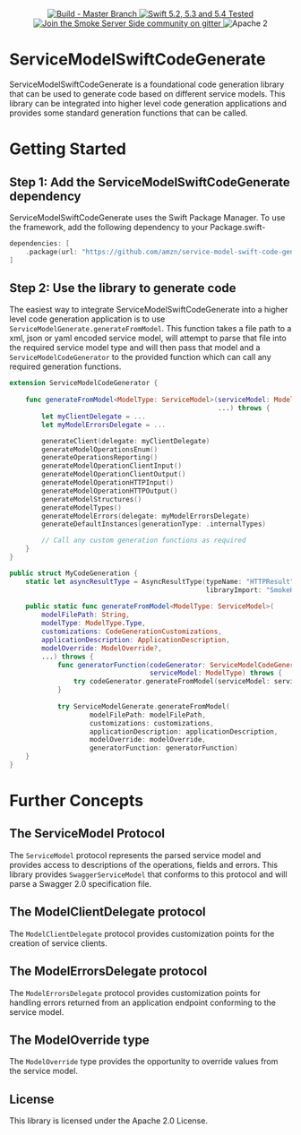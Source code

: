 <p align="center">
<a href="https://travis-ci.com/amzn/service-model-swift-code-generate">
<img src="https://travis-ci.com/amzn/service-model-swift-code-generate.svg?branch=master" alt="Build - Master Branch">
</a>
<a href="http://swift.org">
<img src="https://img.shields.io/badge/swift-5.2|5.3|5.4-orange.svg?style=flat" alt="Swift 5.2, 5.3 and 5.4 Tested">
</a>
<a href="https://gitter.im/SmokeServerSide">
<img src="https://img.shields.io/badge/chat-on%20gitter-ee115e.svg?style=flat" alt="Join the Smoke Server Side community on gitter">
</a>
<img src="https://img.shields.io/badge/license-Apache2-blue.svg?style=flat" alt="Apache 2">
</p>

# ServiceModelSwiftCodeGenerate

ServiceModelSwiftCodeGenerate is a foundational code generation library that can be used
to generate code based on different service models. This library can be integrated into
higher level code generation applications and provides some standard generation functions that can
be called.

# Getting Started

## Step 1: Add the ServiceModelSwiftCodeGenerate dependency

ServiceModelSwiftCodeGenerate uses the Swift Package Manager. To use the framework, add the following dependency
to your Package.swift-

```swift
dependencies: [
    .package(url: "https://github.com/amzn/service-model-swift-code-generate.git", .upToNextMajor(from: "0.1.0"))
]
```

## Step 2: Use the library to generate code

The easiest way to integrate ServiceModelSwiftCodeGenerate into a higher level code generation application is to use
`ServiceModelGenerate.generateFromModel`. This function takes a file path to a xml, json or yaml encoded service model,
will attempt to parse that file into the required service model type and will then pass that model and a `ServiceModelCodeGenerator`
to the provided function which can call any required generation functions.

```swift
extension ServiceModelCodeGenerator {
    
    func generateFromModel<ModelType: ServiceModel>(serviceModel: ModelType,
                                                    ...) throws {
        let myClientDelegate = ...
        let myModelErrorsDelegate = ...

        generateClient(delegate: myClientDelegate)
        generateModelOperationsEnum()
        generateOperationsReporting()
        generateModelOperationClientInput()
        generateModelOperationClientOutput()
        generateModelOperationHTTPInput()
        generateModelOperationHTTPOutput()
        generateModelStructures()
        generateModelTypes()
        generateModelErrors(delegate: myModelErrorsDelegate)
        generateDefaultInstances(generationType: .internalTypes)

        // Call any custom generation functions as required
    }
}

public struct MyCodeGeneration {
    static let asyncResultType = AsyncResultType(typeName: "HTTPResult",
                                                 libraryImport: "SmokeHTTPClient")
    
    public static func generateFromModel<ModelType: ServiceModel>(
        modelFilePath: String,
        modelType: ModelType.Type,
        customizations: CodeGenerationCustomizations,
        applicationDescription: ApplicationDescription,
        modelOverride: ModelOverride?,
        ...) throws {
            func generatorFunction(codeGenerator: ServiceModelCodeGenerator,
                                   serviceModel: ModelType) throws {
                try codeGenerator.generateFromModel(serviceModel: serviceModel, ...)
            }
        
            try ServiceModelGenerate.generateFromModel(
                    modelFilePath: modelFilePath,
                    customizations: customizations,
                    applicationDescription: applicationDescription,
                    modelOverride: modelOverride,
                    generatorFunction: generatorFunction)
    }
}
```

# Further Concepts

## The ServiceModel Protocol

The `ServiceModel` protocol represents the parsed service model and provides access to descriptions of
the operations, fields and errors. This library provides `SwaggerServiceModel` that conforms to this protocol
and will parse a Swagger 2.0 specification file.

## The ModelClientDelegate protocol

The `ModelClientDelegate` protocol provides customization points for the creation of service clients.

## The ModelErrorsDelegate protocol

The `ModelErrorsDelegate` protocol provides customization points for handling errors returned from an application endpoint conforming to the service model.

## The ModelOverride type

The `ModelOverride` type provides the opportunity to override values from the service model.

## License

This library is licensed under the Apache 2.0 License.

